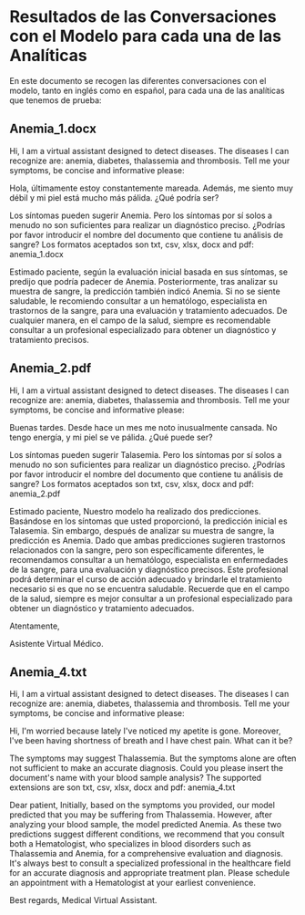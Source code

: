 # Resultados de las Conversaciones con el Modelo para cada una de las Analíticas
En este documento se recogen las diferentes conversaciones con el modelo, tanto en inglés como en español, para cada una de las analíticas que tenemos de prueba:

## Anemia_1.docx
Hi, I am a virtual assistant designed to detect diseases.
The diseases I can recognize are: anemia, diabetes, thalassemia and thrombosis.
Tell me your symptoms, be concise and informative please:

Hola, últimamente estoy constantemente mareada. Además, me siento muy débil y mi piel está mucho más pálida. ¿Qué podría ser?

Los síntomas pueden sugerir Anemia.
Pero los síntomas por sí solos a menudo no son suficientes para realizar un diagnóstico preciso.
¿Podrías por favor introducir el nombre del documento que contiene tu análisis de sangre?
Los formatos aceptados son txt, csv, xlsx, docx and pdf:
anemia_1.docx

Estimado paciente, según la evaluación inicial basada en sus síntomas, se predijo que podría padecer de Anemia. Posteriormente, tras analizar su muestra de sangre, la predicción también indicó Anemia. Si no se siente saludable, le recomiendo consultar a un hematólogo, especialista en trastornos de la sangre, para una evaluación y tratamiento adecuados. De cualquier manera, en el campo de la salud, siempre es recomendable consultar a un profesional especializado para obtener un diagnóstico y tratamiento precisos.

## Anemia_2.pdf
Hi, I am a virtual assistant designed to detect diseases.
The diseases I can recognize are: anemia, diabetes, thalassemia and thrombosis.
Tell me your symptoms, be concise and informative please:

Buenas tardes. Desde hace un mes me noto inusualmente cansada. No tengo energía, y mi piel se ve pálida. ¿Qué puede ser?

Los síntomas pueden sugerir Talasemia.
Pero los síntomas por sí solos a menudo no son suficientes para realizar un diagnóstico preciso.
¿Podrías por favor introducir el nombre del documento que contiene tu análisis de sangre?
Los formatos aceptados son txt, csv, xlsx, docx and pdf:
anemia_2.pdf

Estimado paciente,
Nuestro modelo ha realizado dos predicciones. Basándose en los síntomas que usted proporcionó, la predicción inicial es Talasemia. Sin embargo, después de analizar su muestra de sangre, la predicción es Anemia.
Dado que ambas predicciones sugieren trastornos relacionados con la sangre, pero son específicamente diferentes, le recomendamos consultar a un hematólogo, especialista en enfermedades de la sangre, para una evaluación y diagnóstico precisos. Este profesional podrá determinar el curso de acción adecuado y brindarle el tratamiento necesario si es que no se encuentra saludable.
Recuerde que en el campo de la salud, siempre es mejor consultar a un profesional especializado para obtener un diagnóstico y tratamiento adecuados.

Atentamente,

Asistente Virtual Médico.

## Anemia_4.txt
Hi, I am a virtual assistant designed to detect diseases.
The diseases I can recognize are: anemia, diabetes, thalassemia and thrombosis.
Tell me your symptoms, be concise and informative please:

Hi, I'm worried because lately I've noticed my apetite is gone. Moreover, I've been having shortness of breath and I have chest pain. What can it be?

The symptoms may suggest Thalassemia.
But the symptoms alone are often not sufficient to make an accurate diagnosis.
Could you please insert the document's name with your blood sample analysis?
The supported extensions are son txt, csv, xlsx, docx and pdf:
anemia_4.txt

Dear patient,
Initially, based on the symptoms you provided, our model predicted that you may be suffering from Thalassemia. However, after analyzing your blood sample, the model predicted Anemia.
As these two predictions suggest different conditions, we recommend that you consult both a Hematologist, who specializes in blood disorders such as Thalassemia and Anemia, for a comprehensive evaluation and diagnosis.        
It's always best to consult a specialized professional in the healthcare field for an accurate diagnosis and appropriate treatment plan.
Please schedule an appointment with a Hematologist at your earliest convenience.

Best regards,
Medical Virtual Assistant.